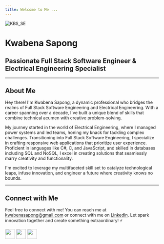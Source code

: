 ```yaml
---
title: Welcome to Me ...
---
```

![KBS_SE](https://avatars.githubusercontent.com/u/7676746?v=4)
# Kwabena Sapong
## Passionate Full Stack Software Engineer & Electrical Engineering Specialist


---
## About Me
Hey there! I'm Kwabena Sapong, a dynamic professional who bridges the realms of Full Stack Software Engineering and Electrical Engineering. With a career spanning over a decade, I've built a unique blend of skills that combine technical acumen with creative problem-solving.

My journey started in the world of Electrical Engineering, where I managed power systems and led teams, honing my knack for tackling complex challenges. Transitioning into Full Stack Software Engineering, I specialize in crafting responsive web applications that prioritize user experience. Proficient in languages like C#, C, and JavaScript, and skilled in databases including SQL and NoSQL, I excel in creating solutions that seamlessly marry creativity and functionality.

I'm excited to leverage my multifaceted skill set to catalyze technological leaps, infuse innovation, and engineer a future where creativity knows no bounds.

---
## Connect with Me
Feel free to connect with me! You can reach me at [kwabenasapong@gmail.com](mailto:kwabenasapong@gmail.com) or connect with me on [LinkedIn](https://www.linkedin.com/in/kwabena-sapong-a2458749). Let spark innovation together and create something extraordinary! ⚡

<p align="left"> <a href="https://www.github.com/kwabenasapong" target="_blank" rel="noreferrer"><img src="https://raw.githubusercontent.com/danielcranney/readme-generator/main/public/icons/socials/github.svg" width="32" height="32" /></a> 
  <a href="https://www.linkedin.com/in/kwabena-sapong-a2458749/" target="_blank" rel="noreferrer"><img src="https://raw.githubusercontent.com/danielcranney/readme-generator/main/public/icons/socials/linkedin.svg" width="32" height="32" /></a> 
  <a href="https://www.twitter.com/sapongkwabena" target="_blank" rel="noreferrer"><img src="https://raw.githubusercontent.com/danielcranney/readme-generator/main/public/icons/socials/twitter.svg" width="32" height="32" /></a></p>
